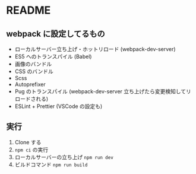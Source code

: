 # README

## webpack に設定してるもの

- ローカルサーバー立ち上げ・ホットリロード (webpack-dev-server)
- ES5 へのトランスパイル (Babel)
- 画像のバンドル
- CSS のバンドル
- Scss 
- Autoprefixer
- Pug のトランスパイル (webpack-dev-server 立ち上げたら変更検知してリロードされる)
- ESLint + Prettier (VSCode の設定も)

## 実行

1. Clone する
2. `npm ci` の実行
3. ローカルサーバーの立ち上げ `npm run dev`
4. ビルドコマンド `npm run build`

